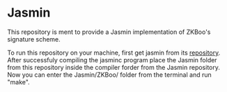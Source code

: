 # Jasmin

This repository is ment to provide a Jasmin implementation of ZKBoo's signature scheme.  
  
  
To run this repository on your machine, first get jasmin from its [repository](https://github.com/jasmin-lang/jasmin).  
After successfuly compiling the jasminc program place the Jasmin folder from this repository inside the compiler forder from the Jasmin repository. Now you can enter the Jasmin/ZKBoo/ folder from the terminal and run "make".


